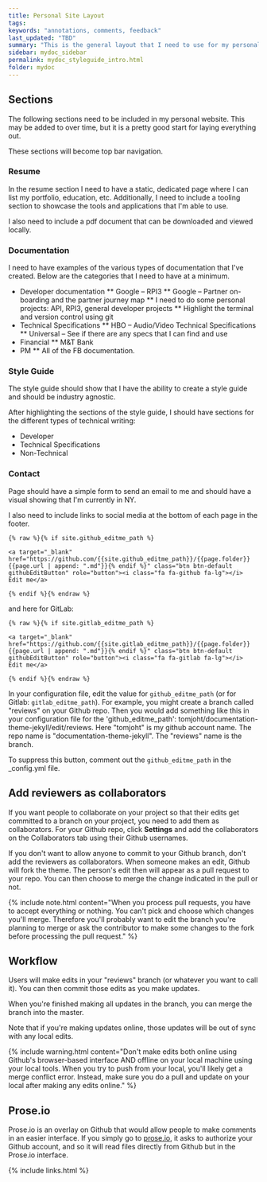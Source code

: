 ```yaml
---
title: Personal Site Layout
tags:
keywords: "annotations, comments, feedback"
last_updated: "TBD"
summary: "This is the general layout that I need to use for my personal site."
sidebar: mydoc_sidebar
permalink: mydoc_styleguide_intro.html
folder: mydoc
---
```


## Sections

The following sections need to be included in my personal website. This may be added to over time, but it is a pretty good start for laying everything out.

These sections will become top bar navigation.


### Resume

In the resume section I need to have a static, dedicated page where I can list my portfolio, education, etc. Additionally, I need to include a tooling section to showcase the tools and applications that I'm able to use.

I also need to include a pdf document that can be downloaded and viewed locally.

### Documentation

I need to have examples of the various types of documentation that I've created. Below are the categories that I need to have at a minimum.

* Developer documentation
** Google – RPI3
** Google – Partner on-boarding and the partner journey map
** I need to do some personal projects: API, RPI3, general developer projects
** Highlight the terminal and version control using git
* Technical Specifications
** HBO – Audio/Video Technical Specifications
** Universal – See if there are any specs that I can find and use
* Financial
** M&T Bank
* PM
** All of the FB documentation.

### Style Guide

The style guide should show that I have the ability to create a style guide and should be industry agnostic.

After highlighting the sections of the style guide, I should have sections for the different types of technical writing:

* Developer
* Technical Specifications
* Non-Technical

### Contact

Page should have a simple form to send an email to me and should have a visual showing that I'm currently in NY.

I also need to include links to social media at the bottom of each page in the footer.

```
{% raw %}{% if site.github_editme_path %}

<a target="_blank" href="https://github.com/{{site.github_editme_path}}/{{page.folder}}{{page.url | append: ".md"}}{% endif %}" class="btn btn-default githubEditButton" role="button"><i class="fa fa-github fa-lg"></i> Edit me</a>

{% endif %}{% endraw %}
```

and here for GitLab:


```
{% raw %}{% if site.gitlab_editme_path %}

<a target="_blank" href="https://github.com/{{site.gitlab_editme_path}}/{{page.folder}}{{page.url | append: ".md"}}{% endif %}" class="btn btn-default githubEditButton" role="button"><i class="fa fa-gitlab fa-lg"></i> Edit me</a>

{% endif %}{% endraw %}
```

In your configuration file, edit the value for `github_editme_path` (or for Gitlab: `gitlab_editme_path`). For example, you might create a branch called "reviews" on your Github repo. Then you would add something like this in your configuration file for the 'github_editme_path': tomjoht/documentation-theme-jekyll/edit/reviews. Here "tomjoht" is my github account name. The repo name is "documentation-theme-jekyll". The "reviews" name is the branch.

To suppress this button, comment out the `github_editme_path` in the \_config.yml file.

## Add reviewers as collaborators

If you want people to collaborate on your project so that their edits get committed to a branch on your project, you need to add them as collaborators. For your Github repo, click **Settings** and add the collaborators on the Collaborators tab using their Github usernames.

If you don't want to allow anyone to commit to your Github branch, don't add the reviewers as collaborators. When someone makes an edit, Github will fork the theme. The person's edit then will appear as a pull request to your repo. You can then choose to merge the change indicated in the pull or not.

{% include note.html content="When you process pull requests, you have to accept everything or nothing. You can't pick and choose which changes you'll merge. Therefore you'll probably want to edit the branch you're planning to merge or ask the contributor to make some changes to the fork before processing the pull request." %}


## Workflow

Users will make edits in your "reviews" branch (or whatever you want to call it). You can then commit those edits as you make updates.

When you're finished making all updates in the branch, you can merge the branch into the master.

Note that if you're making updates online, those updates will be out of sync with any local edits.

{% include warning.html content="Don't make edits both online using Github's browser-based interface AND offline on your local machine using your local tools. When you try to push from your local, you'll likely get a merge conflict error. Instead, make sure you do a pull and update on your local after making any edits online." %}

## Prose.io

 Prose.io is an overlay on Github that would allow people to make comments in an easier interface. If you simply go to [prose.io](http://prose.io), it asks to authorize your Github account, and so it will read files directly from Github but in the Prose.io interface.

 {% include links.html %}
